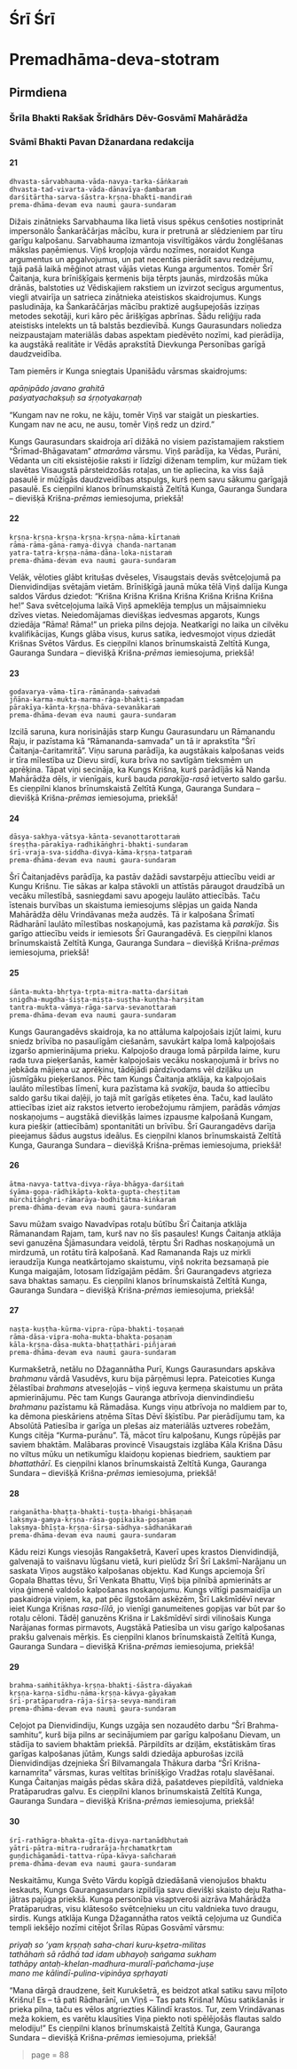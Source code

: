 # Śrī Śrī
# Premadhāma-deva-stotram

## Pirmdiena

### Šrīla Bhakti Rakšak Šrīdhārs Dēv-Gosvāmī Mahārādža

### Svāmī Bhakti Pavan Džanardana redakcija

#### 21

    dhvasta-sārvabhauma-vāda-navya-tarka-śāṅkaraṁ
    dhvasta-tad-vivarta-vāda-dānavīya-ḍambaram
    darśitārtha-sarva-śāstra-kṛṣṇa-bhakti-mandiraṁ 
    prema-dhāma-devam eva naumi gaura-sundaram

Dižais zinātnieks Sarvabhauma lika lietā visus spēkus cenšoties nostiprināt impersonālo Šankarāčārjas mācību, kura ir pretrunā ar slēdzieniem par tīru garīgu kalpošanu. Sarvabhauma izmantoja visviltīgākos vārdu žonglēšanas mākslas paņēmienus. Viņš kropļoja vārdu nozīmes, noraidot Kunga argumentus un apgalvojumus, un pat necentās pierādīt savu redzējumu, tajā pašā laikā mēģinot atrast vājās vietas Kunga argumentos. Tomēr Šrī Čaitanja, kura brīnišķīgais ķermenis bija tērpts jaunās, mirdzošās mūka drānās, balstoties uz Vēdiskajiem rakstiem un izvirzot secīgus argumentus, viegli atvairīja un satrieca zinātnieka ateistiskos skaidrojumus. Kungs pasludināja, ka Šankarāčārjas mācību praktizē augšupejošās izziņas metodes sekotāji, kuri kāro pēc ārišķīgas apbrīnas. Šādu reliģiju rada ateistisks intelekts un tā balstās bezdievībā. Kungs Gaurasundars noliedza neizpaustajam materiālās dabas aspektam piedēvēto nozīmi, kad pierādīja, ka augstākā realitāte ir Vēdās aprakstītā Dievkunga Personības garīgā daudzveidība.

Tam piemērs ir Kunga sniegtais Upanišādu vārsmas skaidrojums:

*apāṇipādo javano grahitā*\
*paśyatyachakṣuḥ sa śṛṇotyakarṇaḥ*

“Kungam nav ne roku, ne kāju, tomēr Viņš var staigāt un pieskarties. Kungam nav ne acu, ne ausu, tomēr Viņš redz un dzird.”

Kungs Gaurasundars skaidroja arī dižākā no visiem pazīstamajiem rakstiem “Šrīmad-Bhāgavatam” *atmarāma* vārsmu. Viņš parādīja, ka Vēdas, Purāni, Vēdanta un citi eksistējošie raksti ir līdzīgi diženam templim, kur mūžam tiek slavētas Visaugstā pārsteidzošās rotaļas, un tie apliecina, ka viss šajā pasaulē ir mūžīgās daudzveidības atspulgs, kurš ņem savu sākumu garīgajā pasaulē. Es cieņpilni klanos brīnumskaistā Zeltītā Kunga, Gauranga Sundara – dievišķā Krišna-*prēmas* iemiesojuma, priekšā!

#### 22

    kṛṣṇa-kṛṣṇa-kṛṣṇa-kṛṣṇa-kṛṣṇa-nāma-kīrtanaṁ
    rāma-rāma-gāna-ramya-divya chanda-nartanam
    yatra-tatra-kṛṣṇa-nāma-dāna-loka-nistaraṁ 
    prema-dhāma-devam eva naumi gaura-sundaram

Velāk, vēloties glābt kritušas dvēseles, Visaugstais devās svētceļojumā pa Dienvidindijas svētajām vietām. Brīnišķīgā jaunā mūka tēlā Viņš dalīja Kunga saldos Vārdus dziedot: “Krišna Krišna Krišna Krišna Krišna Krišna Krišna he!” Sava svētceļojuma laikā Viņš apmeklēja tempļus un mājsaimnieku dzīves vietas. Neiedomājamas dievišķas iedvesmas apgarots, Kungs dziedāja “Rāma! Rāma!” un prieka pilns dejoja. Neatkarīgi no laika un cilvēku kvalifikācijas, Kungs glāba visus, kurus satika, iedvesmojot viņus dziedāt Krišnas Svētos Vārdus. Es cieņpilni klanos brīnumskaistā Zeltītā Kunga, Gauranga Sundara – dievišķā Krišna-*prēmas* iemiesojuma, priekšā!

#### 23

    godavarya-vāma-tīra-rāmānanda-saṁvadaṁ
    jñāna-karma-mukta-marma-rāga-bhakti-sampadam
    pārakīya-kānta-kṛṣṇa-bhāva-sevanākaraṁ    
    prema-dhāma-devam eva naumi gaura-sundaram

Izcilā saruna, kura norisinājās starp Kungu Gaurasundaru un Rāmanandu Raju, ir pazīstama kā “Rāmananda-samvada” un tā ir aprakstīta “Šrī Čaitanja-čaritamritā”. Viņu saruna parādīja, ka augstākais kalpošanas veids ir tīra mīlestība uz Dievu sirdī, kura brīva no savtīgām tieksmēm un aprēķina. Tāpat viņi secināja, ka Kungs Krišna, kurš parādījās kā Nanda Mahārādža dēls, ir vienīgais, kurš bauda *parakīja-rasā* ietverto saldo garšu. Es cieņpilni klanos brīnumskaistā Zeltītā Kunga, Gauranga Sundara – dievišķā Krišna-*prēmas* iemiesojuma, priekšā!

#### 24

    dāsya-sakhya-vātsya-kānta-sevanottarottaraṁ
    śreṣṭha-pārakīya-radhikāṅghri-bhakti-sundaram
    śrī-vraja-sva-siddha-divya-kāma-kṛṣṇa-tatparaṁ 
    prema-dhāma-devam eva naumi gaura-sundaram

Šrī Čaitanjadēvs parādīja, ka pastāv dažādi savstarpēju attiecību veidi ar Kungu Krišnu. Tie sākas ar kalpa stāvokli un attīstās pāraugot draudzībā un vecāku mīlestībā, sasniegdami savu apogeju laulāto attiecībās. Taču īstenais burvības un skaistuma iemiesojums slēpjas un gaida Nanda Mahārādža dēlu Vrindāvanas meža audzēs. Tā ir kalpošana Šrīmatī Rādharānī laulāto mīlestības noskaņojumā, kas pazīstama kā *parakīja*. Šis garīgo attiecību veids ir iemiesots Šrī Gaurangadēvā. Es cieņpilni klanos brīnumskaistā Zeltītā Kunga, Gauranga Sundara – dievišķā Krišna-*prēmas* iemiesojuma, priekšā!

#### 25

    śānta-mukta-bhṛtya-tṛpta-mitra-matta-darśitaṁ
    snigdha-mugdha-śiṣṭa-miṣṭa-suṣṭha-kuṇṭha-harṣitam
    tantra-mukta-vāmya-rāga-sarva-sevanottaraṁ    
    prema-dhāma-devam eva naumi gaura-sundaram

Kungs Gaurangadēvs skaidroja, ka no attāluma kalpojošais izjūt laimi, kuru sniedz brīvība no pasaulīgām ciešanām, savukārt kalpa lomā kalpojošais izgaršo apmierinājuma prieku. Kalpojošo drauga lomā pārpilda laime, kuru rada tuva pieķeršanās, kamēr kalpojošais vecāku noskaņojumā ir brīvs no jebkāda mājiena uz aprēķinu, tādējādi pārdzīvodams vēl dziļāku un jūsmīgāku pieķeršanos. Pēc tam Kungs Čaitanja atklāja, ka kalpojošais laulāto mīlestības līmenī, kura pazīstama kā *svakīja*, bauda šo attiecību saldo garšu tikai daļēji, jo tajā mīt garīgās etiķetes ēna. Taču, kad laulāto attiecības iziet aiz rakstos ietverto ierobežojumu rāmjiem, parādās *vāmjas* noskaņojums – augstākā dievišķās laimes izpausme kalpošanā Kungam, kura piešķir (attiecībām) spontanitāti un brīvību. Šrī Gaurangadēvs darīja pieejamus šādus augstus ideālus. Es cieņpilni klanos brīnumskaistā Zeltītā Kunga, Gauranga Sundara – dievišķā Krišna-prēmas iemiesojuma, priekšā!

#### 26

    ātma-navya-tattva-divya-rāya-bhāgya-darśitaṁ
    śyāma-gopa-rādhikāpta-kokta-gupta-cheṣṭitam
    mūrchitāṅghri-rāmarāya-bodhitātma-kiṅkaraṁ 
    prema-dhāma-devam eva naumi gaura-sundaram

Savu mūžam svaigo Navadvīpas rotaļu būtību Šrī Čaitanja atklāja Rāmanandam Rajam, tam, kurš nav no šīs pasaules! Kungs Čaitanja atklāja sevi ganuzēna Šjāmasundara veidolā, tērptu Šri Radhas noskaņojumā un mirdzumā, un rotātu tīrā kalpošanā. Kad Ramananda Rajs uz mirkli ieraudzīja Kunga neatkārtojamo skaistumu, viņš nokrita bezsamaņā pie Kunga maigajām, lotosam līdzīgajām pēdām. Šri Gaurangadevs atgrieza sava bhaktas samaņu. Es cieņpilni klanos brīnumskaistā Zeltītā Kunga, Gauranga Sundara – dievišķā Krišna-*prēmas* iemiesojuma, priekšā!

#### 27

    naṣṭa-kuṣṭha-kūrma-vipra-rūpa-bhakti-toṣaṇaṁ
    rāma-dāsa-vipra-moha-mukta-bhakta-poṣaṇam
    kāla-kṛṣṇa-dāsa-mukta-bhaṭṭathāri-piñjaraṁ 
    prema-dhāma-devam eva naumi gaura-sundaram

Kurmakšetrā, netālu no Džagannātha Purī, Kungs Gaurasundars apskāva *brahmanu* vārdā Vasudēvs, kuru bija pārņēmusi lepra. Pateicoties Kunga žēlastībai *brahmans* atveseļojās – viņš ieguva ķermeņa skaistumu un prāta apmierinājumu. Pēc tam Kungs Gauranga atbrīvoja dienvindindiešu *brahmanu* pazīstamu kā Rāmadāsa. Kungs viņu atbrīvoja no maldiem par to, ka dēmona pieskāriens atņēma Sītas Dēvī šķīstību. Par pierādījumu tam, ka Absolūtā Patiesība ir garīga un plešas aiz materiālās uztveres robežām, Kungs citēja “Kurma-purānu”. Tā, mācot tīru kalpošanu, Kungs rūpējās par saviem bhaktām. Malābaras provincē Visaugstais izglāba Kāla Krišna Dāsu no viltus mūku un netikumīgu klaidoņu kopienas biedriem, sauktiem par *bhattathārī*. Es cieņpilni klanos brīnumskaistā Zeltītā Kunga, Gauranga Sundara – dievišķā Krišna-*prēmas* iemiesojuma, priekšā!

#### 28

    raṅganātha-bhaṭṭa-bhakti-tuṣṭa-bhaṅgi-bhāṣaṇaṁ
    lakṣmya-gamya-kṛṣṇa-rāsa-gopikaika-poṣaṇam
    lakṣmya-bhīṣṭa-kṛṣṇa-śīrṣa-sādhya-sādhanākaraṁ 
    prema-dhāma-devam eva naumi gaura-sundaram

Kādu reizi Kungs viesojās Rangakšetrā, Kaverī upes krastos Dienvidindijā, galvenajā to vaišnavu lūgšanu vietā, kuri pielūdz Šrī Šrī Lakšmī-Narājanu un saskata Viņos augstāko kalpošanas objektu. Kad Kungs apciemoja Šrī Gopala Bhattas tēvu, Šrī Venkata Bhattu, Viņš bija pilnībā apmierināts ar viņa ģimenē valdošo kalpošanas noskaņojumu. Kungs viltīgi pasmaidīja un paskaidroja viņiem, ka, pat pēc ilgstošām askēzēm, Šrī Lakšmīdēvī nevar ieiet Kunga Krišnas *rasa-līlā*, jo vienīgi ganumeitenes gopijas var būt par šo rotaļu cēloni. Tādēļ ganuzēns Krišna ir Lakšmīdēvī sirdi vilinošais Kunga Narājanas formas pirmavots, Augstākā Patiesība un visu garīgo kalpošanas prakšu galvenais mērķis. Es cieņpilni klanos brīnumskaistā Zeltītā Kunga, Gauranga Sundara – dievišķā Krišna-*prēmas* iemiesojuma, priekšā!

#### 29

    brahma-saṁhitākhya-kṛṣṇa-bhakti-śāstra-dāyakaṁ
    kṛṣṇa-karṇa-sīdhu-nāma-kṛṣṇa-kāvya-gāyakam
    śrī-pratāparudra-rāja-śīrṣa-sevya-mandiraṁ 
    prema-dhāma-devam eva naumi gaura-sundaram

Ceļojot pa Dienvidindiju, Kungs uzgāja sen nozaudēto darbu “Šrī Brahma-samhitu”, kurš bija pilns ar secinājumiem par garīgu kalpošanu Dievam, un stādīja to saviem bhaktām priekšā. Pārpildīts ar dziļām, ekstātiskām tīras garīgas kalpošanas jūtām, Kungs saldi dziedāja apburošas izcilā Dienvidindijas dzejnieka Šrī Bilvamangala Thākura darba “Šrī Krišna-karnamrita” vārsmas, kuras veltītas brīnišķīgo Vradžas rotaļu slavēšanai. Kunga Čaitanjas maigās pēdas skāra dižā, pašatdeves piepildītā,  valdnieka Pratāparudras galvu. Es cieņpilni klanos brīnumskaistā Zeltītā Kunga, Gauranga Sundara – dievišķā Krišna-*prēmas* iemiesojuma, priekšā!

#### 30

    śrī-rathāgra-bhakta-gīta-divya-nartanādbhutaṁ
    yātri-pātra-mitra-rudrarāja-hṛchamatkṛtam
    guṇḍichāgamādi-tattva-rūpa-kāvya-sañcharaṁ 
    prema-dhāma-devam eva naumi gaura-sundaram

Neskaitāmu, Kunga Svēto Vārdu kopīgā dziedāšanā vienojušos bhaktu ieskauts, Kungs Gaurangasundars izpildīja savu dievišķi skaisto deju Ratha-jātras pajūga priekšā. Kunga personība visaptveroši aizrāva Mahārādža Pratāparudras, visu klātesošo svētceļnieku un citu valdnieka tuvo draugu, sirdis. Kungs atklāja Kunga Džagannātha ratos veiktā ceļojuma uz Gundiča templi iekšējo nozīmi citējot Šrīlas Rūpas Gosvāmī vārsmu:

*priyaḥ so ’yam kṛṣṇaḥ saha-chari kuru-kṣetra-militas*\
*tathāhaṁ sā rādhā tad idam ubhayoḥ saṅgama sukham*\
*tathāpy antaḥ-khelan-madhura-muralī-pañchama-juṣe*\
*mano me kālindī-pulina-vipināya spṛhayati*

“Mana dārgā draudzene, šeit Kurukšetrā, es beidzot atkal satiku savu mīļoto Krišnu! Es – tā pati Rādharānī, un Viņš – Tas pats Krišna! Mūsu satikšanās ir prieka pilna, taču es vēlos atgriezties Kālindī krastos. Tur, zem Vrindāvanas meža kokiem, es varētu klausīties Viņa piekto noti spēlējošās flautas saldo melodiju!” Es cieņpilni klanos brīnumskaistā Zeltītā Kunga, Gauranga Sundara – dievišķā Krišna-*prēmas* iemiesojuma, priekšā!


> page = 88
